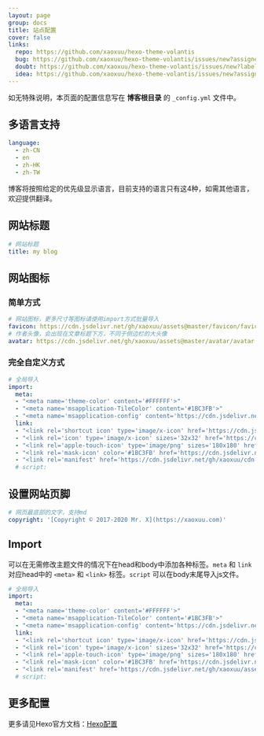 ```yaml
---
layout: page
group: docs
title: 站点配置
cover: false
links:
  repo: https://github.com/xaoxuu/hexo-theme-volantis
  bug: https://github.com/xaoxuu/hexo-theme-volantis/issues/new?assignees=&labels=BUG&template=bug-report.md
  doubt: https://github.com/xaoxuu/hexo-theme-volantis/issues/new?labels=疑问&template=question-report.md
  idea: https://github.com/xaoxuu/hexo-theme-volantis/issues/new?assignees=&labels=建议&template=feature-request.md
---
```


如无特殊说明，本页面的配置信息写在 <red>**博客根目录**</red> 的 `_config.yml` 文件中。


## 多语言支持

```yml 站点配置文件
language:
  - zh-CN
  - en
  - zh-HK
  - zh-TW
```

博客将按照给定的优先级显示语言，目前支持的语言只有这4种，如需其他语言，欢迎提供翻译。

## 网站标题

```yaml 站点配置文件
# 网站标题
title: my blog
```

## 网站图标

### 简单方式

```yaml 站点配置文件
# 网站图标，更多尺寸等图标请使用import方式批量导入
favicon: https://cdn.jsdelivr.net/gh/xaoxuu/assets@master/favicon/favicon.ico
# 作者头像，会出现在文章标题下方，不同于侧边栏的大头像
avatar: https://cdn.jsdelivr.net/gh/xaoxuu/assets@master/avatar/avatar.png
```

### 完全自定义方式

```yaml 站点配置文件
# 全局导入
import:
  meta:
  - "<meta name='theme-color' content='#FFFFFF'>"
  - "<meta name='msapplication-TileColor' content='#1BC3FB'>"
  - "<meta name='msapplication-config' content='https://cdn.jsdelivr.net/gh/xaoxuu/cdn-favicon@19.9.6/browserconfig.xml'>"
  link:
  - "<link rel='shortcut icon' type='image/x-icon' href='https://cdn.jsdelivr.net/gh/xaoxuu/cdn-favicon@19.9.6/favicon.ico'>"
  - "<link rel='icon' type='image/x-icon' sizes='32x32' href='https://cdn.jsdelivr.net/gh/xaoxuu/cdn-favicon@19.9.6/favicon-32x32.png'>"
  - "<link rel='apple-touch-icon' type='image/png' sizes='180x180' href='https://cdn.jsdelivr.net/gh/xaoxuu/cdn-favicon@19.9.6/apple-touch-icon.png'>"
  - "<link rel='mask-icon' color='#1BC3FB' href='https://cdn.jsdelivr.net/gh/xaoxuu/cdn-favicon@19.9.6/safari-pinned-tab.svg'>"
  - "<link rel='manifest' href='https://cdn.jsdelivr.net/gh/xaoxuu/cdn-favicon@19.9.6/site.webmanifest'>"
  # script:
```


## 设置网站页脚

```yaml 站点配置文件
# 网页最底部的文字，支持md
copyright: '[Copyright © 2017-2020 Mr. X](https://xaoxuu.com)'
```

## Import

可以在无需修改主题文件的情况下在head和body中添加各种标签。`meta` 和 `link` 对应head中的 `<meta>` 和 `<link>` 标签。`script` 可以在body末尾导入js文件。

```yaml 站点配置文件
# 全局导入
import:
  meta:
  - "<meta name='theme-color' content='#FFFFFF'>"
  - "<meta name='msapplication-TileColor' content='#1BC3FB'>"
  - "<meta name='msapplication-config' content='https://cdn.jsdelivr.net/gh/xaoxuu/assets@master/favicon/favicons/browserconfig.xml'>"
  link:
  - "<link rel='shortcut icon' type='image/x-icon' href='https://cdn.jsdelivr.net/gh/xaoxuu/assets@master/favicon/favicon.ico'>"
  - "<link rel='icon' type='image/x-icon' sizes='32x32' href='https://cdn.jsdelivr.net/gh/xaoxuu/assets@master/favicon/favicons/favicon-32x32.png'>"
  - "<link rel='apple-touch-icon' type='image/png' sizes='180x180' href='https://cdn.jsdelivr.net/gh/xaoxuu/assets@master/favicon/favicons/apple-touch-icon.png'>"
  - "<link rel='mask-icon' color='#1BC3FB' href='https://cdn.jsdelivr.net/gh/xaoxuu/assets@master/favicon/favicons/safari-pinned-tab.svg'>"
  - "<link rel='manifest' href='https://cdn.jsdelivr.net/gh/xaoxuu/assets@master/favicon/favicons/site.webmanifest'>"
  # script:
```

## 更多配置

更多请见Hexo官方文档：[Hexo配置](https://hexo.io/zh-cn/docs/configuration)
